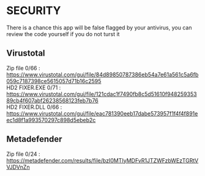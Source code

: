 # SECURITY

There is a chance this app will be false flagged by your antivirus, you can review the code yourself if you do not turst it </br>
## Virustotal
Zip file                  0/66 : https://www.virustotal.com/gui/file/84d89850787386eb54a7e61a561c5a6fb059c7187398ce5615057d71b16c2595 </br>
HD2 FIXER.EXE             0/71 : https://www.virustotal.com/gui/file/121cdac1f7490fb8c5d51610f94825935389cb4f607abf26238568123feb7b76 </br>
HD2 FIXER.DLL			  0/66 : https://www.virustotal.com/gui/file/eac781390eeb17dabe573957f1f4f4f891eec1d8f1a993570297c898d5ebeb2c </br>

## Metadefender
Zip file                  0/24 : https://metadefender.com/results/file/bzI0MTIyMDFvR1JTZWFzbWEzTGRtVVJDVnZn </br>